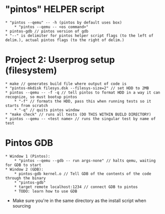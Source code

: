 # "pintos" HELPER script
    * "pintos --qemu" -- -h (pintos by default uses box)
        * "pintos --qemu -- <os command>"
    * pintos-gdb // pintos version of gdb            
    * "--" is delimiter for pintos helper script flags (to the left of delim.), actual pintos flags (to the right of delim.)

# Project 2: Userprog setup (filesystem)
    * make // generates build file where output of code is
    * "pintos-mkdisk filesys.dsk --filesys-size=2" // set HDD to 2MB 
    * pintos --qemu -- -f -q // tell pintos to format HDD in a way it can recognize, so must bootup pintos 
        * "-f" // formats the HDD, pass this when running tests so it starts from scratch
        * "-q" // quits pintos window
    * "make check" // runs all tests (DO THIS WITHIN BUILD DIRECTORY) 
    * pintos --qemu -- <test name> // runs the singular test by name of test

# Pintos GDB
    * Window 1 (Pintos): 
        * "pintos --qemu --gdb -- run args-none" // halts qemu, waiting for GDB to start
    * Window 2 (GDB):
        * pintos-gdb kernel.o // Tell GDB of the contents of the code through the binary
        * "pintos-gdb"         
        * target remote localhost:1234 // connect GDB to pintos
        * TODO: learn how to use GDB

* Make sure you're in the same directory as the install script when sourcing

